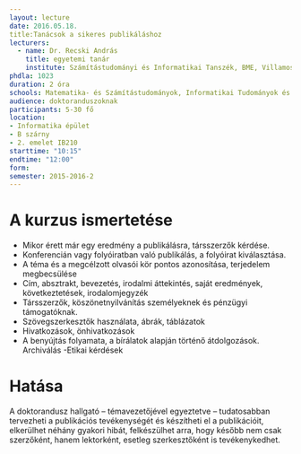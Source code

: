 ```yaml
---
layout: lecture
date: 2016.05.18.
title:Tanácsok a sikeres publikáláshoz
lecturers:
  - name: Dr. Recski András
    title: egyetemi tanár
    institute: Számítástudományi és Informatikai Tanszék, BME, Villamosmérnöki és Informatikai Kar
phdla: 1023
duration: 2 óra
schools: Matematika- és Számítástudományok, Informatikai Tudományok és Villamosmérnöki Tudományok
audience: doktoranduszoknak
participants: 5-30 fő
location:
- Informatika épület
- B szárny
- 2. emelet IB210
starttime: "10:15"
endtime: "12:00"
form:
semester: 2015-2016-2
---
```


# A kurzus ismertetése
- Mikor érett már egy eredmény a publikálásra, társszerzők kérdése.
- Konferencián vagy folyóiratban való publikálás, a folyóirat kiválasztása.
- A téma és a megcélzott olvasói kör pontos azonosítása, terjedelem megbecsülése
- Cím, absztrakt, bevezetés, irodalmi áttekintés, saját eredmények, következtetések, irodalomjegyzék
- Társszerzők, köszönetnyilvánítás személyeknek és pénzügyi támogatóknak.
- Szövegszerkesztők használata, ábrák, táblázatok
- Hivatkozások, önhivatkozások
- A benyújtás folyamata, a bírálatok alapján történő átdolgozások. Archiválás
-Etikai kérdések

# Hatása
A doktorandusz hallgató – témavezetőjével egyeztetve – tudatosabban tervezheti a publikációs tevékenységét és készítheti el a publikációit, elkerülhet néhány gyakori hibát, felkészülhet arra, hogy később nem csak szerzőként, hanem lektorként, esetleg szerkesztőként is tevékenykedhet.
